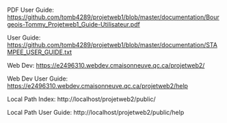 PDF User Guide: https://github.com/tomb4289/projetweb1/blob/master/documentation/Bourgeois-Tommy_Projetweb1_Guide-Utilisateur.pdf

User Guide: https://github.com/tomb4289/projetweb1/blob/master/documentation/STAMPEE_USER_GUIDE.txt

Web Dev: https://e2496310.webdev.cmaisonneuve.qc.ca/projetweb2/

Web Dev User Guide: https://e2496310.webdev.cmaisonneuve.qc.ca/projetweb2/help

Local Path Index: http://localhost/projetweb2/public/

Local Path User Guide: http://localhost/projetweb2/public/help 
